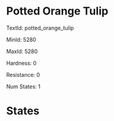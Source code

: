 # Potted Orange Tulip

TextId: potted_orange_tulip

MinId: 5280

MaxId: 5280

Hardness: 0

Resistance: 0


Num States: 1

# States
```

```
